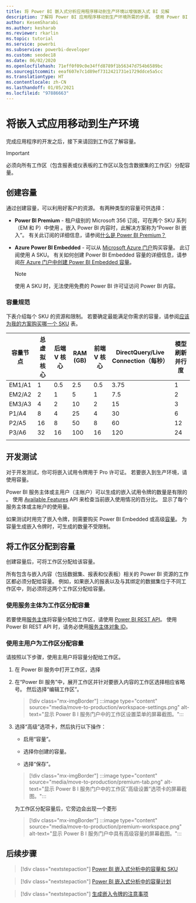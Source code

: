 ```yaml
---
title: 将 Power BI 嵌入式分析应用程序移动到生产环境以增强嵌入式 BI 见解
description: 了解将 Power BI 应用程序移动到生产环境所需的步骤。 使用 Power BI 嵌入式分析改进嵌入式 BI 见解。
author: KesemSharabi
ms.author: kesharab
ms.reviewer: rkarlin
ms.topic: tutorial
ms.service: powerbi
ms.subservice: powerbi-developer
ms.custom: seodec18
ms.date: 06/02/2020
ms.openlocfilehash: 71eff0f09c0e34ffd8789f1b56347d754b6589bc
ms.sourcegitcommit: eeaf607e7c1d89ef7312421731e1729ddce5a5cc
ms.translationtype: HT
ms.contentlocale: zh-CN
ms.lasthandoff: 01/05/2021
ms.locfileid: "97886663"
---
```

# <a name="move-your-embedded-app-to-production"></a>将嵌入式应用移动到生产环境

完成应用程序的开发之后，接下来请回到工作区了解容量。

> [!Important]
> 必须向所有工作区（包含报表或仪表板的工作区以及包含数据集的工作区）分配容量。

## <a name="create-a-capacity"></a>创建容量

通过创建容量，可以利用好客户的资源。 有两种类型的容量可供选择：

* **Power BI Premium** - 租户级别的 Microsoft 356 订阅，可在两个 SKU 系列（EM 和 P）中使用 。嵌入 Power BI 内容时，此解决方案称为“Power BI 嵌入”。 有关此订阅的详细信息，请参阅[什么是 Power BI Premium？](../../admin/service-premium-what-is.md)

* **Azure Power BI Embedded** - 可以从 [Microsoft Azure 门户](https://portal.azure.com)购买容量。 此订阅使用 A SKU。 有关如何创建 Power BI Embedded 容量的详细信息，请参阅[在 Azure 门户中创建 Power BI Embedded 容量](azure-pbie-create-capacity.md)。

    > [!NOTE]
    > 使用 A SKU 时，无法使用免费的 Power BI 许可证访问 Power BI 内容。

### <a name="capacity-specifications"></a>容量规范

下表介绍每个 SKU 的资源和限制。 若要确定最能满足你需求的容量，请参阅[应该为我的方案购买哪一个 SKU](./embedded-faq.md#which-solution-should-i-choose) 表。

| 容量节点 | 总虚拟核心 | 后端 V 核心 | RAM (GB) | 前端 V 核心 | DirectQuery/Live Connection（每秒） | 模型刷新并行度 |
| --- | --- | --- | --- | --- | --- | --- |
| EM1/A1 | 1 | 0.5 | 2.5 | 0.5 | 3.75 | 1 |
| EM2/A2 | 2 | 1 | 5 | 1 | 7.5 | 2 |
| EM3/A3 | 4 | 2 | 10 | 2 | 15 | 3 |
| P1/A4 | 8 | 4 | 25 | 4 | 30 | 6 |
| P2/A5 | 16 | 8 | 50 | 8 | 60 | 12 |
| P3/A6 | 32 | 16 | 100 | 16 | 120 | 24 |
| | | | | | | |

## <a name="development-testing"></a>开发测试

对于开发测试，你可将嵌入试用令牌用于 Pro 许可证。 若要嵌入到生产环境，请使用容量。

Power BI 服务主体或主用户（主帐户）可以生成的嵌入试用令牌的数量是有限的 。 使用 [Available Features](/rest/api/power-bi/availablefeatures/getavailablefeatures) API 来检查当前嵌入使用情况的百分比。 显示了每个服务主体或主帐户的使用量。

如果测试时用完了嵌入令牌，则需要购买 Power BI Embedded 或高级[容量](embedded-capacity.md)。 为容量生成嵌入令牌时，可生成的数量不受限制。

## <a name="assign-a-workspace-to-a-capacity"></a>将工作区分配到容量

创建容量后，可将工作区分配给该容量。

所有包含与嵌入内容（包括数据集、报表和仪表板）相关的 Power BI 资源的工作区都必须分配给容量。 例如，如果嵌入的报表以及与其绑定的数据集位于不同工作区中，则必须将这两个工作区分配给容量。

### <a name="assign-a-workspace-to-a-capacity-using-a-service-principal"></a>使用服务主体为工作区分配容量

若要使用[服务主体](embed-service-principal.md)将容量分配给工作区，请使用 [Power BI REST API](/rest/api/power-bi/capacities/groups_assigntocapacity)。 使用 Power BI REST API 时，请务必使用[服务主体对象 ID](embed-service-principal.md)。

### <a name="assign-a-workspace-to-a-capacity-using-a-master-user"></a>使用主用户为工作区分配容量

请按照以下步骤，使用主用户将容量分配给工作区。

1. 在 Power BI 服务中打开工作区，选择 

1. 在“Power BI 服务”中，展开工作区并针对要嵌入内容的工作区选择相应省略号。 然后选择“编辑工作区”。

    >[!div class="mx-imgBorder"]
    >:::image type="content" source="media/move-to-production/workspace-settings.png" alt-text="显示 Power B I 服务门户中的工作区设置菜单的屏幕截图。":::

2. 选择“高级”选项卡，然后执行以下操作：

    * 启用“容量”。

    * 选择你创建的容量。

    * 选择“保存”。

    >[!div class="mx-imgBorder"]
    >:::image type="content" source="media/move-to-production/premium-tab.png" alt-text="显示 Power B I 服务门户中的工作区“高级设置”选项卡的屏幕截图。":::

    为工作区分配容量后，它旁边会出现一个菱形 

    >[!div class="mx-imgBorder"]
    >:::image type="content" source="media/move-to-production/premium-workspace.png" alt-text="显示 Power B I 服务门户中具有高级容量的屏幕截图。":::

## <a name="next-steps"></a>后续步骤

>[!div class="nextstepaction"]
>[Power BI 嵌入式分析中的容量和 SKU](embedded-capacity.md)

>[!div class="nextstepaction"]
>[Power BI 嵌入式分析中的容量计划](embedded-capacity-planning.md)

>[!div class="nextstepaction"]
>[生成嵌入令牌的注意事项](generate-embed-token.md)